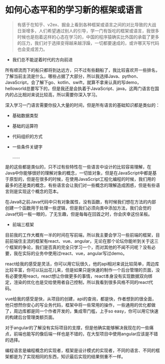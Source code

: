 # 如何心态平和的学习新的框架或语言

> 有感于在知乎、v2ex、掘金上看到各种框架或语言之间的对比导致的大战日渐增多，人们希望通过别人的引导，学一门有饭吃的框架或语言，我很多时候也是抱着这样的心态在学习的，中国的程序猿确实比外国的承载了更多的压力，我们对于选择变得越来越浮躁，一切都要速成的，或许哪天写代码也会变成苦力。

* 我们总不能逆着时代的方向前进

所有顺流而下的船只都将到达远方，只不过有些翻船了，我比较喜欢开一些排名，了解当前主流是什么，哪些占据了大部分，所以我选择Java、python、JavaScript，会了解下go、kotlin、swift，就算不拿来认真的写demo，helloworld总要写下的，但是我还是会执着于JavaScript、java，这两门语言在国内的占比相对来说比较高，所以需要你深入学习。

深入学习一门语言需要你投入大量的时间，但是所有语言的基础知识都是类似的：

* 基础数据类型
* 基础的运算符
* 代码组织的方式
* 一些条件关键字

  ......

是的这些都是类似的，只不过有些特性在一些语言中设计的比较容易理解，在Java中你能够很好的理解对象的概念，一切皆对象，但是在JavaScript中都是基于原型的，但是在很多的时候，在使用JavaScript工程化编程的时候，我们用的最多的还是类的概念，有些语言会让我们对一些概念的理解造成困惑，但是有些语言则是实现这个概念的范本。

在Java8之前Java代码中只有对象属性，没有函数，有时候我们想在方法的内部创建一个函数用于处理一些逻辑，但是我们必须向类中添加方法，我们会觉的Java代码一板一眼的，了无生趣，但是每每在回首之时，你会庆幸这份呆板。

* 前端三框架

目前我的工作大概有一半的时间在写前端，所以我主要会学习一些前端的框架，目前前端住主流的框架有react、vue、angular，无论在那个论坛你能听到关于这三个框架的争论，我们是否真的完全只学习一个，而对其他的不闻不问呢？没有必要，我在实际的业务中使用过react、vue，angular写过demo。

react给我的感受是灵活，你可以用它玩很久，他的api相对来说比较简单，周边库比较丰富，你可以玩出花儿来，但是如果只是快速的制作一个后台管理的页面，没有必要使用react，react想让你做更多的事情，react本身没有实现数据双向绑定，渲染的优化也是交给使用者自己控制，所以我看到很多风格不同的react代码。

vue给我的感受是快，从项目的创建，api的查询，都是快，作者想到的很全面，他只想然你安心的写业务代码，框架中将一些常用的操作，一些通用的优化都做了，周边库都是同一个作者开发的，集成零门槛，上手so easy，你可以用它快速的构建后台管理类额页面。

对于angular的了解没有实际项目的支撑，但是他确实能够解决我现在的一些痛点，前端也能写的像后端一样也是不错的，在大型项目中使用angular应该是不错的选择。

编程语言是编程概念的实现者，框架是设计模式的实现者，不同的语言、不同的框架都是为了实现相同的东西，知识最后实现的结果侧重不一样。

